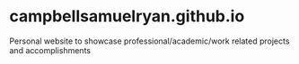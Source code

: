 # campbellsamuelryan.github.io
Personal website to showcase professional/academic/work related projects and accomplishments
